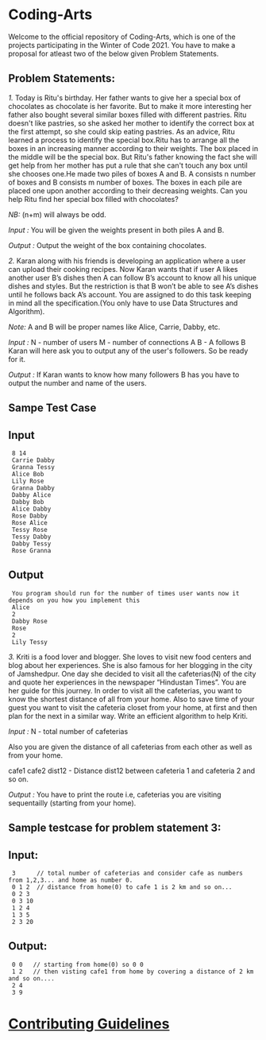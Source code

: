 # Coding-Arts

Welcome to the official repository of Coding-Arts, which is one of the projects participating in the Winter of Code 2021.
You have to make a proposal for atleast two of the below given Problem Statements.


## Problem Statements:

*1.* Today is Ritu's birthday. Her father wants to give her a special box of chocolates as chocolate is her favorite. But to make it more interesting 
her father also bought several similar boxes filled with different pastries. Ritu doesn't like pastries, so she asked her mother to identify the correct
box at the first attempt, so she could skip eating pastries. As an advice, Ritu learned a process to identify the special box.Ritu has to arrange all the 
boxes in an increasing manner according to their weights. The box placed in the middle will be the special box. But Ritu's father knowing the fact she will 
get help from her mother has put a rule that she can't touch any box until she chooses one.He made two piles of boxes A and B. A consists n number of boxes 
and B consists m number of boxes. The boxes in each pile are placed one upon another according to their decreasing weights.
Can you help Ritu find her special box filled with chocolates?

*NB:* (n+m) will always be odd.

*Input :*
You will be given the weights present in both piles A and B.

*Output :*
Output the weight of the box containing chocolates.

*2.* Karan along with his friends is developing an application where a user can upload their cooking recipes. Now Karan wants that if user A likes
another user B’s dishes then A can follow B’s account to know all his unique dishes and styles. But the restriction is that B won’t be able to see A’s 
dishes until he follows back A’s account. You are assigned to do this task keeping in mind all the specification.(You only have to use Data Structures and Algorithm).

*Note:* A and B will be proper names like Alice, Carrie, Dabby, etc.

*Input :*
N - number of users
M - number of connections
A B - A follows B
Karan will here ask you to output any of the user's followers. So be ready for it.

*Output :*
If Karan wants to know how many followers B has you have to output the number and name of the users.
## Sampe Test Case
   ## Input
     8 14
     Carrie Dabby
     Granna Tessy
     Alice Bob
     Lily Rose
     Granna Dabby
     Dabby Alice 
     Dabby Bob
     Alice Dabby
     Rose Dabby
     Rose Alice 
     Tessy Rose 
     Tessy Dabby
     Dabby Tessy
     Rose Granna
   ## Output
     You program should run for the number of times user wants now it depends on you how you implement this
     Alice 
     2
     Dabby Rose
     Rose
     2
     Lily Tessy

*3.* Kriti is a food lover and blogger. She loves to visit new food centers and blog about her experiences. She is also famous for her blogging in the city of 
Jamshedpur. One day she decided to visit all the cafeterias(N) of the city and quote her experiences in the newspaper “Hindustan Times”. You are her guide for this 
journey. In order to visit all the cafeterias, you want to know the shortest distance of all from your home. Also to save time of your guest you want to visit the 
cafeteria closet from your home, at first and then plan for the next in a similar way. Write an efficient algorithm to help Kriti.

*Input :*
N - total number of cafeterias

Also you are given the distance of all cafeterias from each other as well as from your home.

cafe1 cafe2 dist12 - Distance dist12 between cafeteria 1 and cafeteria 2 and so on.

*Output :*
You have to print the route i.e, cafeterias you are visiting sequentailly (starting from your home).

## Sample testcase for problem statement 3:

 ## Input:
     3      // total number of cafeterias and consider cafe as numbers from 1,2,3... and home as number 0.
     0 1 2  // distance from home(0) to cafe 1 is 2 km and so on...
     0 2 3
     0 3 10
     1 2 4
     1 3 5
     2 3 20

 ## Output:
     0 0   // starting from home(0) so 0 0
     1 2   // then visting cafe1 from home by covering a distance of 2 km and so on....
     2 4
     3 9
 
#  [Contributing Guidelines](https://github.com/dscnsec/DSA-Magic/blob/main/CONTRIBUTING.md)
